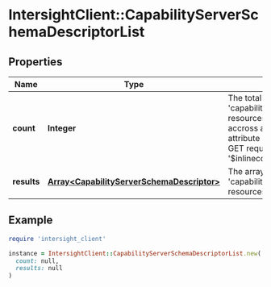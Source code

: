 # IntersightClient::CapabilityServerSchemaDescriptorList

## Properties

| Name | Type | Description | Notes |
| ---- | ---- | ----------- | ----- |
| **count** | **Integer** | The total number of &#39;capability.ServerSchemaDescriptor&#39; resources matching the request, accross all pages. The &#39;Count&#39; attribute is included when the HTTP GET request includes the &#39;$inlinecount&#39; parameter. | [optional] |
| **results** | [**Array&lt;CapabilityServerSchemaDescriptor&gt;**](CapabilityServerSchemaDescriptor.md) | The array of &#39;capability.ServerSchemaDescriptor&#39; resources matching the request. | [optional] |

## Example

```ruby
require 'intersight_client'

instance = IntersightClient::CapabilityServerSchemaDescriptorList.new(
  count: null,
  results: null
)
```

